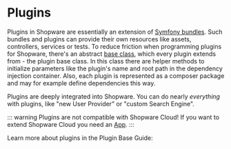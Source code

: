 # Plugins

Plugins in Shopware are essentially an extension of [Symfony bundles](https://symfony.com/doc/current/bundles.html#creating-a-bundle). Such bundles and plugins can provide their own resources like assets, controllers, services or tests. To reduce friction when programming plugins for Shopware, there's an abstract [base class](../../guides/plugins/plugins/plugin-base-guide#create-your-first-plugin), which every plugin extends from - the plugin base class. In this class there are helper methods to initialize parameters like the plugin's name and root path in the dependency injection container. Also, each plugin is represented as a composer package and may for example define dependencies this way.

Plugins are deeply integrated into Shopware. You can do nearly _everything_ with plugins, like "new User Provider" or "custom Search Engine".

::: warning
Plugins are not compatible with Shopware Cloud! If you want to extend Shopware Cloud you need an [App](apps-concept).
:::

Learn more about plugins in the Plugin Base Guide:
